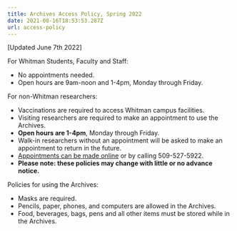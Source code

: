```yaml
---
title: Archives Access Policy, Spring 2022
date: 2021-08-16T18:53:53.287Z
url: access-policy
---
```

\[Updated June 7th 2022]

For Whitman Students, Faculty and Staff:

* No appointments needed.
* Open hours are 9am-noon and 1-4pm, Monday through Friday.

For non-Whitman researchers:

* Vaccinations are required to access Whitman campus facilities.
* Visiting researchers are required to make an appointment to use the Archives.
* **Open hours are 1-4pm**, Monday through Friday.
* Walk-in researchers without an appointment will be asked to make an appointment to return in the future.
* [Appointments can be made online](https://wcna.youcanbook.me/) or by calling 509-527-5922.
* **Please note: these policies may change with little or no advance notice.**

Policies for using the Archives:

* Masks are required.
* Pencils, paper, phones, and computers are allowed in the Archives.
* Food, beverages, bags, pens and all other items must be stored while in the Archives.